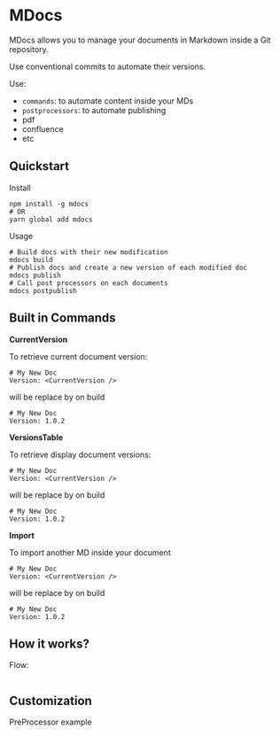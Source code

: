 # MDocs

MDocs allows you to manage your documents in Markdown inside a Git repository.

Use conventional commits to automate their versions.

Use:

* `commands`: to automate content inside your MDs
* `postprocessors`: to automate publishing
 * pdf 
 * confluence
 * etc

## Quickstart

Install

```
npm install -g mdocs
# OR
yarn global add mdocs
```

Usage

```
# Build docs with their new modification
mdocs build
# Publish docs and create a new version of each modified doc
mdocs publish
# Call post processors on each documents
mdocs postpublish
```

## Built in Commands

**CurrentVersion**

To retrieve current document version:

```
# My New Doc
Version: <CurrentVersion />
```
will be replace by on build

```
# My New Doc
Version: 1.0.2
```

**VersionsTable**

To retrieve display document versions:

```
# My New Doc
Version: <CurrentVersion />
```
will be replace by on build

```
# My New Doc
Version: 1.0.2
```

**Import**

To import another MD inside your document

```
# My New Doc
Version: <CurrentVersion />
```
will be replace by on build

```
# My New Doc
Version: 1.0.2
```



## How it works?

Flow:

```

```

## Customization

PreProcessor example

```

``` 	